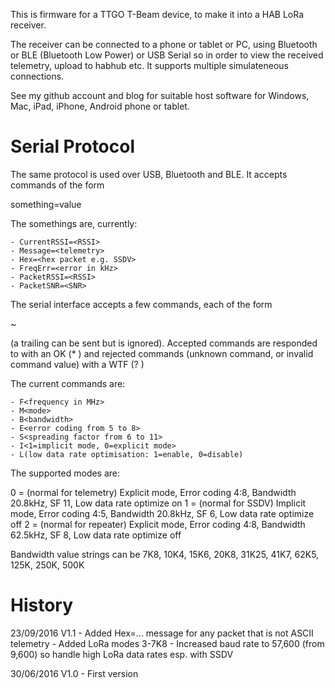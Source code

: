 This is firmware for a TTGO T-Beam device, to make it into a HAB LoRa receiver.

The receiver can be connected to a phone or tablet or PC, using Bluetooth or BLE (Bluetooth Low Power) or USB Serial so in order to view the received telemetry, upload to habhub etc.  It supports multiple simulateneous connections.

See my github account and blog for suitable host software for Windows, Mac, iPad, iPhone, Android phone or tablet.



Serial Protocol
===============

The same protocol is used over USB, Bluetooth and BLE.  It accepts commands of the form

something=value<CR><LF>

The somethings are, currently:

	- CurrentRSSI=<RSSI>
	- Message=<telemetry>
	- Hex=<hex packet e.g. SSDV>
	- FreqErr=<error in kHz>
	- PacketRSSI=<RSSI>
	- PacketSNR=<SNR>

The serial interface accepts a few commands, each of the form

~<command><value><CR>

(a trailing <LF> can be sent but is ignored).  Accepted commands are responded to with an OK (* <CR> <LF>) and rejected commands (unknown command, or invalid command value) with a WTF (? <CR> <LF>)

The current commands are:

	- F<frequency in MHz>
	- M<mode>
	- B<bandwidth>
	- E<error coding from 5 to 8>
	- S<spreading factor from 6 to 11>
	- I<1=implicit mode, 0=explicit mode>
	- L(low data rate optimisation: 1=enable, 0=disable)
	
The supported modes are:

0 = (normal for telemetry)  Explicit mode, Error coding 4:8, Bandwidth 20.8kHz, SF 11, Low data rate optimize on
1 = (normal for SSDV)       Implicit mode, Error coding 4:5, Bandwidth 20.8kHz,  SF 6, Low data rate optimize off
2 = (normal for repeater)   Explicit mode, Error coding 4:8, Bandwidth 62.5kHz,  SF 8, Low data rate optimize off	

Bandwidth value strings can be 7K8, 10K4, 15K6, 20K8, 31K25, 41K7, 62K5, 125K, 250K, 500K

History
=======

23/09/2016	V1.1	- Added Hex=... message for any packet that is not ASCII telemetry
					- Added LoRa modes 3-7K8
					- Increased baud rate to 57,600 (from 9,600) so handle high LoRa data rates esp. with SSDV
					
30/06/2016	V1.0	- First version
